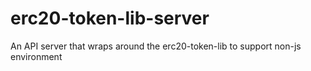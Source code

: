 # erc20-token-lib-server
An API server that wraps around the erc20-token-lib to support non-js environment
